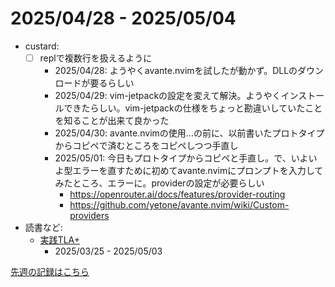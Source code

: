 # 2025/04/28 - 2025/05/04

- custard:
    - [ ] replで複数行を扱えるように
        - 2025/04/28: ようやくavante.nvimを試したが動かず。DLLのダウンロードが要るらしい
        - 2025/04/29: vim-jetpackの設定を変えて解決。ようやくインストールできたらしい。vim-jetpackの仕様をちょっと勘違いしていたことを知ることが出来て良かった
        - 2025/04/30: avante.nvimの使用...の前に、以前書いたプロトタイプからコピペで済むところをコピペしつつ手直し
        - 2025/05/01: 今日もプロトタイプからコピペと手直し。で、いよいよ型エラーを直すために初めてavante.nvimにプロンプトを入力してみたところ、エラーに。providerの設定が必要らしい
            - <https://openrouter.ai/docs/features/provider-routing>
            - <https://github.com/yetone/avante.nvim/wiki/Custom-providers>
- 読書など:
    - [実践TLA+](https://www.shoeisha.co.jp/book/detail/9784798169163)
        - 2025/03/25 - 2025/05/03

[先週の記録はこちら](https://github.com/igrep/daily-commits/blob/ff19f739b12e1b1cd6314468dc49d758bb3f304e/yesterday.md)
